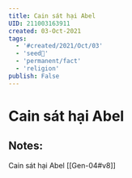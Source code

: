 ```yaml
---
title: Cain sát hại Abel
UID: 211003163911
created: 03-Oct-2021
tags:
  - '#created/2021/Oct/03'
  - 'seed🥜'
  - 'permanent/fact'
  - 'religion'
publish: False
---
```

# Cain sát hại Abel

## Notes:
Cain sát hại Abel [[Gen-04#v8]]

